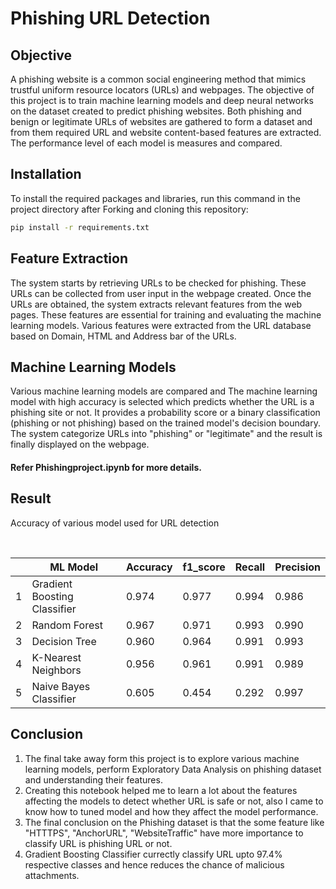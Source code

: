 # Phishing URL Detection

## Objective

A phishing website is a common social engineering method that mimics trustful uniform resource locators (URLs) and webpages. The objective of this project is to train machine learning models and deep neural networks on the dataset created to predict phishing websites. Both phishing and benign or legitimate URLs of websites are gathered to form a dataset and from them required URL and website content-based features are extracted. The performance level of each model is measures and compared.

## Installation

To install the required packages and libraries, run this command in the project directory after Forking and cloning this repository:

```bash
pip install -r requirements.txt
```

## Feature Extraction

The system starts by retrieving URLs to be checked for phishing. These URLs can be collected from user input in the webpage created. Once the URLs are obtained, the system extracts relevant features from the web pages. These features are essential for training and evaluating the machine learning models. Various features were extracted from the URL database based on Domain, HTML and Address bar of the URLs.

## Machine Learning Models

Various machine learning models are compared and The machine learning model with high accuracy is selected which predicts whether the URL is a phishing site or not. It provides a probability score or a binary classification (phishing or not phishing) based on the trained model's decision boundary. The system categorize URLs into "phishing" or "legitimate" and the result is finally displayed on the webpage.

#### Refer Phishingproject.ipynb for more details.

## Result

Accuracy of various model used for URL detection
<br>

<br>

|     | ML Model                     | Accuracy | f1_score | Recall | Precision |
| --- | ---------------------------- | -------- | -------- | ------ | --------- |
| 1   | Gradient Boosting Classifier | 0.974    | 0.977    | 0.994  | 0.986     |
| 2   | Random Forest                | 0.967    | 0.971    | 0.993  | 0.990     |
| 3   | Decision Tree                | 0.960    | 0.964    | 0.991  | 0.993     |
| 4   | K-Nearest Neighbors          | 0.956    | 0.961    | 0.991  | 0.989     |
| 5   | Naive Bayes Classifier       | 0.605    | 0.454    | 0.292  | 0.997     |

## Conclusion

1. The final take away form this project is to explore various machine learning models, perform Exploratory Data Analysis on phishing dataset and understanding their features.
2. Creating this notebook helped me to learn a lot about the features affecting the models to detect whether URL is safe or not, also I came to know how to tuned model and how they affect the model performance.
3. The final conclusion on the Phishing dataset is that the some feature like "HTTTPS", "AnchorURL", "WebsiteTraffic" have more importance to classify URL is phishing URL or not.
4. Gradient Boosting Classifier currectly classify URL upto 97.4% respective classes and hence reduces the chance of malicious attachments.
